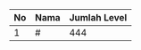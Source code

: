 | No | Nama            | Jumlah Level |
|----|-----------------|--------------|
| 1  | #    |    444        |
